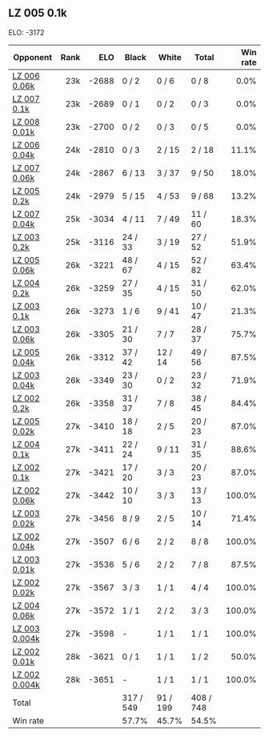## LZ 005 0.1k ##

ELO: -3172

Opponent | Rank | ELO | Black | White | Total | Win rate
---------|-----:|----:|-------|-------|-------|-------:
[LZ 006 0.06k](LZ%20006%200.06k.md) | 23k | -2688 | 0 / 2 | 0 / 6 | 0 / 8 | 0.0%
[LZ 007 0.1k](LZ%20007%200.1k.md) | 23k | -2689 | 0 / 1 | 0 / 2 | 0 / 3 | 0.0%
[LZ 008 0.01k](LZ%20008%200.01k.md) | 23k | -2700 | 0 / 2 | 0 / 3 | 0 / 5 | 0.0%
[LZ 006 0.04k](LZ%20006%200.04k.md) | 24k | -2810 | 0 / 3 | 2 / 15 | 2 / 18 | 11.1%
[LZ 007 0.06k](LZ%20007%200.06k.md) | 24k | -2867 | 6 / 13 | 3 / 37 | 9 / 50 | 18.0%
[LZ 005 0.2k](LZ%20005%200.2k.md) | 24k | -2979 | 5 / 15 | 4 / 53 | 9 / 68 | 13.2%
[LZ 007 0.04k](LZ%20007%200.04k.md) | 25k | -3034 | 4 / 11 | 7 / 49 | 11 / 60 | 18.3%
[LZ 003 0.2k](LZ%20003%200.2k.md) | 25k | -3116 | 24 / 33 | 3 / 19 | 27 / 52 | 51.9%
[LZ 005 0.06k](LZ%20005%200.06k.md) | 26k | -3221 | 48 / 67 | 4 / 15 | 52 / 82 | 63.4%
[LZ 004 0.2k](LZ%20004%200.2k.md) | 26k | -3259 | 27 / 35 | 4 / 15 | 31 / 50 | 62.0%
[LZ 003 0.1k](LZ%20003%200.1k.md) | 26k | -3273 | 1 / 6 | 9 / 41 | 10 / 47 | 21.3%
[LZ 003 0.06k](LZ%20003%200.06k.md) | 26k | -3305 | 21 / 30 | 7 / 7 | 28 / 37 | 75.7%
[LZ 005 0.04k](LZ%20005%200.04k.md) | 26k | -3312 | 37 / 42 | 12 / 14 | 49 / 56 | 87.5%
[LZ 003 0.04k](LZ%20003%200.04k.md) | 26k | -3349 | 23 / 30 | 0 / 2 | 23 / 32 | 71.9%
[LZ 002 0.2k](LZ%20002%200.2k.md) | 26k | -3358 | 31 / 37 | 7 / 8 | 38 / 45 | 84.4%
[LZ 005 0.02k](LZ%20005%200.02k.md) | 27k | -3410 | 18 / 18 | 2 / 5 | 20 / 23 | 87.0%
[LZ 004 0.1k](LZ%20004%200.1k.md) | 27k | -3411 | 22 / 24 | 9 / 11 | 31 / 35 | 88.6%
[LZ 002 0.1k](LZ%20002%200.1k.md) | 27k | -3421 | 17 / 20 | 3 / 3 | 20 / 23 | 87.0%
[LZ 002 0.06k](LZ%20002%200.06k.md) | 27k | -3442 | 10 / 10 | 3 / 3 | 13 / 13 | 100.0%
[LZ 003 0.02k](LZ%20003%200.02k.md) | 27k | -3456 | 8 / 9 | 2 / 5 | 10 / 14 | 71.4%
[LZ 002 0.04k](LZ%20002%200.04k.md) | 27k | -3507 | 6 / 6 | 2 / 2 | 8 / 8 | 100.0%
[LZ 003 0.01k](LZ%20003%200.01k.md) | 27k | -3536 | 5 / 6 | 2 / 2 | 7 / 8 | 87.5%
[LZ 002 0.02k](LZ%20002%200.02k.md) | 27k | -3567 | 3 / 3 | 1 / 1 | 4 / 4 | 100.0%
[LZ 004 0.06k](LZ%20004%200.06k.md) | 27k | -3572 | 1 / 1 | 2 / 2 | 3 / 3 | 100.0%
[LZ 003 0.004k](LZ%20003%200.004k.md) | 27k | -3598 | - | 1 / 1 | 1 / 1 | 100.0%
[LZ 002 0.01k](LZ%20002%200.01k.md) | 28k | -3621 | 0 / 1 | 1 / 1 | 1 / 2 | 50.0%
[LZ 002 0.004k](LZ%20002%200.004k.md) | 28k | -3651 | - | 1 / 1 | 1 / 1 | 100.0%
Total | | | 317 / 549 | 91 / 199 | 408 / 748 | 
Win rate| | | 57.7% | 45.7% | 54.5% | 
